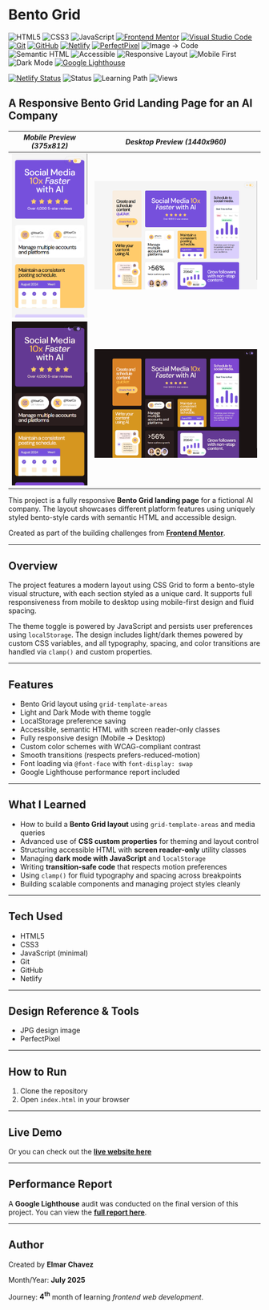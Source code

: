 # Bento Grid

![HTML5](https://img.shields.io/badge/HTML5-E34F26?style=for-the-badge&logo=html5&logoColor=white)
![CSS3](https://img.shields.io/badge/CSS3-1572B6?style=for-the-badge&logo=css3&logoColor=white)
![JavaScript](https://img.shields.io/badge/JavaScript-F7DF1E?style=for-the-badge&logo=javascript&logoColor=black)
[![Frontend Mentor](https://img.shields.io/badge/Frontend%20Mentor-3e54a3?style=for-the-badge&logo=frontendmentor&logoColor=white)](https://www.frontendmentor.io/)
[![Visual Studio Code](https://img.shields.io/badge/VS%20Code-007ACC?style=for-the-badge&logo=visual-studio-code&logoColor=white)](https://code.visualstudio.com/)
[![Git](https://img.shields.io/badge/Git-F05032?style=for-the-badge&logo=git&logoColor=white)](https://git-scm.com/)
[![GitHub](https://img.shields.io/badge/GitHub-181717?style=for-the-badge&logo=github&logoColor=white)](https://github.com/)
[![Netlify](https://img.shields.io/badge/Netlify-00C7B7?style=for-the-badge&logo=netlify&logoColor=white)](https://www.netlify.com/)
[![PerfectPixel](https://img.shields.io/badge/PerfectPixel-F56C94?style=for-the-badge)](https://chrome.google.com/webstore/detail/perfectpixel-by-welldonecod/dkaagdgjmgdmbnecmcefdhjekcoceebi)
![Image → Code](https://img.shields.io/badge/Image%20→%20Code-✔️-6a1b9a?style=for-the-badge&labelColor=2e003e&logoColor=white)
![Semantic HTML](https://img.shields.io/badge/Semantic%20HTML-ff9800?style=for-the-badge)
![Accessible](https://img.shields.io/badge/Accessibility-A11Y-0052cc?style=for-the-badge)
![Responsive Layout](https://img.shields.io/badge/Responsive%20Layout-Full%20Support-blue?style=for-the-badge)
![Mobile First](https://img.shields.io/badge/Mobile--First-Design-orange?style=for-the-badge)
![Dark Mode](https://img.shields.io/badge/Dark--Mode-Available-111?style=for-the-badge&logo=halfbrickstudios&logoColor=white)
[![Google Lighthouse](https://img.shields.io/badge/Lighthouse-Audit-00B0FF?style=for-the-badge&logo=lighthouse&logoColor=white)](./assets/downloads/lighthouse-performance-report.pdf)

[![Netlify Status](https://api.netlify.com/api/v1/badges/7ea21860-5ca4-4a6b-aad3-d544f9288939/deploy-status)](https://bento-grid-fm-jiro.netlify.app/)
![Status](https://img.shields.io/badge/status-complete-brightgreen)
![Learning Path](https://img.shields.io/badge/learning%20path-month%204-blue)
![Views](https://visitor-badge.laobi.icu/badge?page_id=CodingWithJiro.frontend-mentor-bento-grid&left_text=repo%20views)

## A Responsive Bento Grid Landing Page for an AI Company

| _Mobile Preview (375x812)_                                   | _Desktop Preview (1440x960)_                                    |
| ------------------------------------------------------------ | --------------------------------------------------------------- |
| ![Mobile](./assets/img/site-preview-mobile_375x812.png)      | ![Desktop](./assets/img/site-preview-desktop_1440x960.png)      |
| ![Mobile](./assets/img/site-preview-mobile-dark_375x812.png) | ![Desktop](./assets/img/site-preview-desktop-dark_1440x960.png) |

This project is a fully responsive **Bento Grid landing page** for a fictional AI company. The layout showcases different platform features using uniquely styled bento-style cards with semantic HTML and accessible design.

Created as part of the building challenges from **[Frontend Mentor](https://www.frontendmentor.io/)**.

---

## Overview

The project features a modern layout using CSS Grid to form a bento-style visual structure, with each section styled as a unique card. It supports full responsiveness from mobile to desktop using mobile-first design and fluid spacing.

The theme toggle is powered by JavaScript and persists user preferences using `localStorage`. The design includes light/dark themes powered by custom CSS variables, and all typography, spacing, and color transitions are handled via `clamp()` and custom properties.

---

## Features

- Bento Grid layout using `grid-template-areas`
- Light and Dark Mode with theme toggle
- LocalStorage preference saving
- Accessible, semantic HTML with screen reader-only classes
- Fully responsive design (Mobile → Desktop)
- Custom color schemes with WCAG-compliant contrast
- Smooth transitions (respects prefers-reduced-motion)
- Font loading via `@font-face` with `font-display: swap`
- Google Lighthouse performance report included

---

## What I Learned

- How to build a **Bento Grid layout** using `grid-template-areas` and media queries
- Advanced use of **CSS custom properties** for theming and layout control
- Structuring accessible HTML with **screen reader-only** utility classes
- Managing **dark mode with JavaScript** and `localStorage`
- Writing **transition-safe code** that respects motion preferences
- Using `clamp()` for fluid typography and spacing across breakpoints
- Building scalable components and managing project styles cleanly

---

## Tech Used

- HTML5
- CSS3
- JavaScript (minimal)
- Git
- GitHub
- Netlify

---

## Design Reference & Tools

- JPG design image
- PerfectPixel

---

## How to Run

1. Clone the repository
2. Open `index.html` in your browser

---

## Live Demo

Or you can check out the **[live website here](https://bento-grid-fm-jiro.netlify.app/)**

---

## Performance Report

A **Google Lighthouse** audit was conducted on the final version of this project. You can view the **[full report here](./assets/downloads/lighthouse-performance-report.pdf)**.

---

## Author

Created by **Elmar Chavez**

Month/Year: **July 2025**

Journey: **4<sup>th</sup>** month of learning _frontend web development_.
